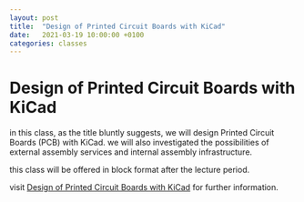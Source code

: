 ```yaml
---
layout: post
title:  "Design of Printed Circuit Boards with KiCad"
date:   2021-03-19 10:00:00 +0100
categories: classes
---
```


# Design of Printed Circuit Boards with KiCad


in this class, as the title bluntly suggests, we will design Printed Circuit Boards (PCB) with KiCad. we will also investigated the possibilities of external assembly services and internal assembly infrastructure.

this class will be offered in block format after the lecture period.

visit [Design of Printed Circuit Boards with KiCad](http://dm-hb.de/dopcbwk) for further information.



